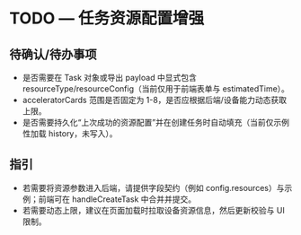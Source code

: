 # TODO — 任务资源配置增强

## 待确认/待办事项
- 是否需要在 Task 对象或导出 payload 中显式包含 resourceType/resourceConfig（当前仅用于前端表单与 estimatedTime）。
- acceleratorCards 范围是否固定为 1-8，是否应根据后端/设备能力动态获取上限。
- 是否需要持久化“上次成功的资源配置”并在创建任务时自动填充（当前仅示例性加载 history，未写入）。

## 指引
- 若需要将资源参数进入后端，请提供字段契约（例如 config.resources）与示例；前端可在 handleCreateTask 中合并并提交。
- 若需要动态上限，建议在页面加载时拉取设备资源信息，然后更新校验与 UI 限制。